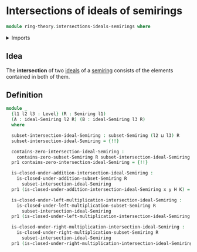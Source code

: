 # Intersections of ideals of semirings

```agda
module ring-theory.intersections-ideals-semirings where
```

<details><summary>Imports</summary>

```agda
open import foundation.dependent-pair-types
open import foundation.intersections-subtypes
open import foundation.universe-levels

open import ring-theory.ideals-semirings
open import ring-theory.semirings
open import ring-theory.subsets-semirings
```

</details>

## Idea

The **intersection** of two [ideals](ring-theory.ideals-semirings.md) of a
[semiring](ring-theory.semirings.md) consists of the elements contained in both
of them.

## Definition

```agda
module _
  {l1 l2 l3 : Level} (R : Semiring l1)
  (A : ideal-Semiring l2 R) (B : ideal-Semiring l3 R)
  where

  subset-intersection-ideal-Semiring : subset-Semiring (l2 ⊔ l3) R
  subset-intersection-ideal-Semiring = {!!}

  contains-zero-intersection-ideal-Semiring :
    contains-zero-subset-Semiring R subset-intersection-ideal-Semiring
  pr1 contains-zero-intersection-ideal-Semiring = {!!}

  is-closed-under-addition-intersection-ideal-Semiring :
    is-closed-under-addition-subset-Semiring R
      subset-intersection-ideal-Semiring
  pr1 (is-closed-under-addition-intersection-ideal-Semiring x y H K) = {!!}

  is-closed-under-left-multiplication-intersection-ideal-Semiring :
    is-closed-under-left-multiplication-subset-Semiring R
      subset-intersection-ideal-Semiring
  pr1 (is-closed-under-left-multiplication-intersection-ideal-Semiring x y H) = {!!}

  is-closed-under-right-multiplication-intersection-ideal-Semiring :
    is-closed-under-right-multiplication-subset-Semiring R
      subset-intersection-ideal-Semiring
  pr1 (is-closed-under-right-multiplication-intersection-ideal-Semiring x y H) = {!!}
```
